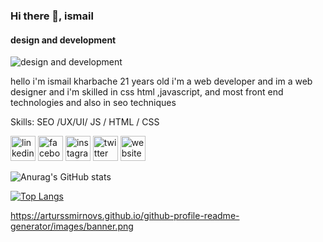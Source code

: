 ### Hi there 👋, ismail
#### design and development
![design and development](https://i.postimg.cc/5y819GQF/Untitled-1.png)

hello i'm ismail kharbache 21 years old i'm a web developer and im a web designer and i'm skilled in css html ,javascript, and most front end technologies and also in seo techniques

Skills: SEO /UX/UI/ JS / HTML / CSS



[<img src='https://cdn.jsdelivr.net/npm/simple-icons@3.0.1/icons/linkedin.svg' alt='linkedin' height='40'>](https://www.linkedin.com/in/https://www.linkedin.com/in/kharbache-ismail-67abb7210//)  [<img src='https://cdn.jsdelivr.net/npm/simple-icons@3.0.1/icons/facebook.svg' alt='facebook' height='40'>](https://www.facebook.com/https://www.facebook.com/ismail.kharabche/)  [<img src='https://cdn.jsdelivr.net/npm/simple-icons@3.0.1/icons/instagram.svg' alt='instagram' height='40'>](https://www.instagram.com/https://www.instagram.com/kharbache_ismail//)  [<img src='https://cdn.jsdelivr.net/npm/simple-icons@3.0.1/icons/twitter.svg' alt='twitter' height='40'>](https://twitter.com/https://twitter.com/IsmailKharbache)  [<img src='https://cdn.jsdelivr.net/npm/simple-icons@3.0.1/icons/icloud.svg' alt='website' height='40'>](www.kharbacheismail.ml)  









<!---
ismail-kharbache/ismail-kharbache is a ✨ special ✨ repository because its `README.md` (this file) appears on your GitHub profile.
You can click the Preview link to take a look at your changes.
--->
![Anurag's GitHub stats](https://github-readme-stats.vercel.app/api?username=ismail-kharbache&theme=dark&show_icons=true)







[![Top Langs](https://github-readme-stats.vercel.app/api/top-langs/?username=ismail-kharbache&layout=compact)](https://github.com/anuraghazra/github-readme-stats)


https://arturssmirnovs.github.io/github-profile-readme-generator/images/banner.png
